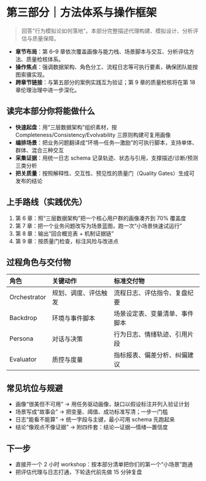 # 第三部分｜方法体系与操作框架

> 回答"行为模拟论如何落地"。本部分完整描述代理构建、模拟设计、分析评估与质量保障。

- **章节布局**：第 6–9 章依次覆盖画像与能力栈、场景脚本与交互、分析评估方法、质量检核体系。
- **操作焦点**：强调数据架构、角色分工、流程日志等可执行要素，确保团队能按图索骥实现。
- **跨章节链接**：与第五部分的案例实践互为验证；第 9 章的质量检核将在第 18 章伦理治理中进一步深化。

## 读完本部分你将能做什么

- **快速起盘**：用“三层数据架构”组织素材，按 Completeness/Consistency/Evolvability 三原则构建可复用画像
- **编排场景**：把业务问题翻译成“环境—任务—激励”的可执行脚本，支持单体、群体、混合三种交互
- **采集证据**：用统一日志 schema 记录轨迹、状态与引用，支撑描述/诊断/预测三类分析
- **把关质量**：按照解释性、交互性、预见性的质量门（Quality Gates）生成可发布的结论

## 上手路线（实践优先）

1. 第 6 章：照“三层数据架构”把一个核心用户群的画像凑齐到 70% 覆盖度
2. 第 7 章：把一个业务问题改写为场景蓝图，跑一次“小场景快速试运行”
3. 第 8 章：输出“回合概览表 + 机制证据链”
4. 第 9 章：按质量门检查，标注风险与改进点

## 过程角色与交付物

| 角色 | 关键动作 | 标准交付物 |
| :--- | :--- | :--- |
| Orchestrator | 规划、调度、评估触发 | 流程日志、评估指令、复盘纪要 |
| Backdrop | 环境与事件脚本 | 场景设定表、变量清单、事件脚本 |
| Persona | 对话与决策 | 行为日志、情绪轨迹、引用片段 |
| Evaluator | 质控与度量 | 指标报表、偏差分析、纠偏建议 |

## 常见坑位与规避

- 画像“很美但不可用” → 用任务驱动画像，缺口以假设标注并列入验证计划
- 场景写成“故事会” → 把变量、阈值、成功标准写清；一步一门槛
- 日志“能看不能算” → 统一字段与主键，最小可用 schema 先跑起来
- 结论“像观点不像证据” → 附四件套：结论—证据—情绪—置信度

## 下一步

- 直接开一个 2 小时 workshop：按本部分清单把你们的第一个“小场景”跑通
- 把评估代理与日志打通，下轮迭代前先做 15 分钟复盘

